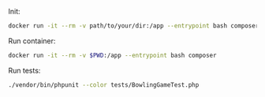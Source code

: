 Init:
```bash
docker run -it --rm -v path/to/your/dir:/app --entrypoint bash composer
```

Run container:
```bash
docker run -it --rm -v $PWD:/app --entrypoint bash composer
```

Run tests:
```bash
./vendor/bin/phpunit --color tests/BowlingGameTest.php
```